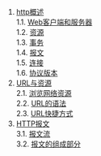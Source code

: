 1. [http概述](./概述.md#http概述)    
 1.1. [Web客户端和服务器](./概述.md#web客户端和服务器)    
 1.2. [资源](./概述.md#资源)    
 1.3. [事务](./概述.md#事务)    
 1.4. [报文](./概述.md#报文)    
 1.5. [连接](./概述.md#连接)    
 1.6. [协议版本](./概述.md#协议版本)    
2. [URL与资源](./URL与资源.md#url与资源)    
 2.1. [浏览网络资源](./URL与资源.md#浏览网络资源)    
 2.2. [URL的语法](./URL与资源.md#URL的语法)    
 2.3. [URL快捷方式](./URL与资源.md#URL快捷方式)    
3. [HTTP报文](./HTTP报文.md#http报文)    
 3.1. [报文流](./HTTP报文.md#报文流)    
 3.2. [报文的组成部分](./HTTP报文.md#报文的组成部分)    

